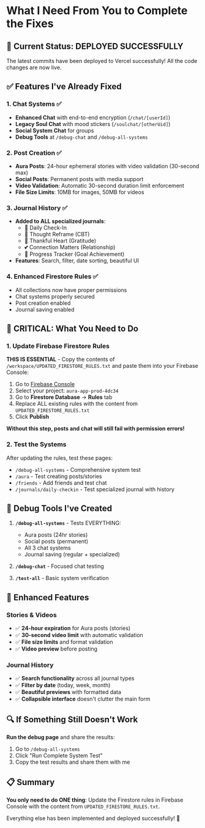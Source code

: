 # What I Need From You to Complete the Fixes

## 🚀 Current Status: DEPLOYED SUCCESSFULLY
The latest commits have been deployed to Vercel successfully! All the code changes are now live.

## ✅ Features I've Already Fixed

### 1. Chat Systems ✅
- **Enhanced Chat** with end-to-end encryption (`/chat/[userId]`)
- **Legacy Soul Chat** with mood stickers (`/soulchat/[otherUid]`)  
- **Social System Chat** for groups
- **Debug Tools** at `/debug-chat` and `/debug-all-systems`

### 2. Post Creation ✅
- **Aura Posts**: 24-hour ephemeral stories with video validation (30-second max)
- **Social Posts**: Permanent posts with media support
- **Video Validation**: Automatic 30-second duration limit enforcement
- **File Size Limits**: 10MB for images, 50MB for videos

### 3. Journal History ✅
- **Added to ALL specialized journals**:
  - 📔 Daily Check-In  
  - 🧠 Thought Reframe (CBT)
  - 🙏 Thankful Heart (Gratitude)
  - 💕 Connection Matters (Relationship)
  - 🎯 Progress Tracker (Goal Achievement)
- **Features**: Search, filter, date sorting, beautiful UI

### 4. Enhanced Firestore Rules ✅
- All collections now have proper permissions
- Chat systems properly secured
- Post creation enabled
- Journal saving enabled

## 🔑 CRITICAL: What You Need to Do

### 1. Update Firebase Firestore Rules
**THIS IS ESSENTIAL** - Copy the contents of `/workspace/UPDATED_FIRESTORE_RULES.txt` and paste them into your Firebase Console:

1. Go to [Firebase Console](https://console.firebase.google.com)
2. Select your project: `aura-app-prod-4dc34`
3. Go to **Firestore Database** → **Rules** tab
4. Replace ALL existing rules with the content from `UPDATED_FIRESTORE_RULES.txt`
5. Click **Publish**

**Without this step, posts and chat will still fail with permission errors!**

### 2. Test the Systems
After updating the rules, test these pages:
- `/debug-all-systems` - Comprehensive system test
- `/aura` - Test creating posts/stories
- `/friends` - Add friends and test chat
- `/journals/daily-checkin` - Test specialized journal with history

## 🧪 Debug Tools I've Created

1. **`/debug-all-systems`** - Tests EVERYTHING:
   - Aura posts (24hr stories)
   - Social posts (permanent)
   - All 3 chat systems
   - Journal saving (regular + specialized)

2. **`/debug-chat`** - Focused chat testing
3. **`/test-all`** - Basic system verification

## 📱 Enhanced Features

### Stories & Videos
- ✅ **24-hour expiration** for Aura posts (stories)
- ✅ **30-second video limit** with automatic validation
- ✅ **File size limits** and format validation
- ✅ **Video preview** before posting

### Journal History
- ✅ **Search functionality** across all journal types
- ✅ **Filter by date** (today, week, month)
- ✅ **Beautiful previews** with formatted data
- ✅ **Collapsible interface** doesn't clutter the main form

## 🔍 If Something Still Doesn't Work

**Run the debug page** and share the results:
1. Go to `/debug-all-systems`
2. Click "Run Complete System Test"
3. Copy the test results and share them with me

## 📋 Summary

**You only need to do ONE thing**: Update the Firestore rules in Firebase Console with the content from `UPDATED_FIRESTORE_RULES.txt`.

Everything else has been implemented and deployed successfully! 🎉